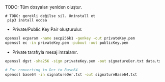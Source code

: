 

TODO: Tüm dosyaları yeniden oluştur.

```
# TODO: gerekli değilse sil. Uninstall et
 pip3 install ecdsa
```

* Private/Public Key Pair oluşturulur.
```sh
openssl ecparam -name secp256k1 -genkey -out privateKey.pem
openssl ec -in privateKey.pem -pubout -out publicKey.pem
```

* Private tarafıyla mesaj imzalanır.
```sh
openssl dgst -sha256 -sign privateKey.pem -out signatureDer.txt data.txt

# For converting to Der to Base64
openssl base64 -in signatureDer.txt -out signatureBase64.txt
```
